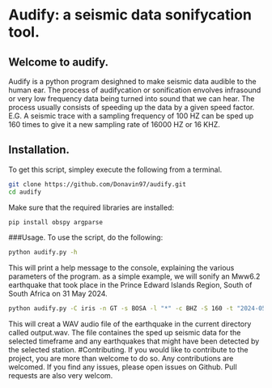 # Audify: a seismic data sonifycation tool.
## Welcome to audify.
Audify is a python program desighned to make seismic data audible to the human ear.
The process of audifycation or sonification envolves infrasound or very low frequency data being turned into sound that we can hear.
The process usually consists of speeding up the data by a given speed factor.
E.G. A seismic trace with a sampling frequency of 100 HZ can be sped up 160 times to give it a new sampling rate of 16000 HZ or 16 KHZ.
## Installation.
To get this script, simpley execute the following from a terminal.
```bash
git clone https://github.com/Donavin97/audify.git
cd audify
```
Make sure that the required libraries are installed:
```bash
pip install obspy argparse
```
###Usage.
To use the script, do the following:
```bash
python audify.py -h
```
This will print a help message to the console, explaining the various parameters of the program.
as a simple example, we will sonify an Mww6.2 earthquake that took place in the Prince Edward Islands Region, South of South Africa on 31 May 2024.
```bash
python audify.py -C iris -n GT -s BOSA -l "*" -c BHZ -S 160 -t "2024-05-31 15:30~2024-05-31 16:30" -f 0.5 -F 20.0 -o output.wav
```
This will creat a WAV audio file of the earthquake in the current directory called output.wav.
The file containes the sped up seismic data for the selected timeframe and any earthquakes that might have been detected by the selected station.
#Contributing.
If you would like to contribute to the project, you are more than welcome to do so.
Any contributions are welcomed.
If you find any issues, please open issues on Github.
Pull requests are also very welcom.

